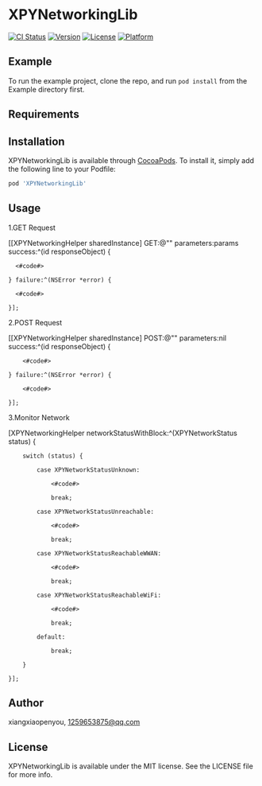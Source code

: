 # XPYNetworkingLib

[![CI Status](https://img.shields.io/travis/xiangxiaopenyou/XPYNetworkingLib.svg?style=flat)](https://travis-ci.org/xiangxiaopenyou/XPYNetworkingLib)
[![Version](https://img.shields.io/cocoapods/v/XPYNetworkingLib.svg?style=flat)](https://cocoapods.org/pods/XPYNetworkingLib)
[![License](https://img.shields.io/cocoapods/l/XPYNetworkingLib.svg?style=flat)](https://cocoapods.org/pods/XPYNetworkingLib)
[![Platform](https://img.shields.io/cocoapods/p/XPYNetworkingLib.svg?style=flat)](https://cocoapods.org/pods/XPYNetworkingLib)

## Example

To run the example project, clone the repo, and run `pod install` from the Example directory first.

## Requirements

## Installation

XPYNetworkingLib is available through [CocoaPods](https://cocoapods.org). To install
it, simply add the following line to your Podfile:

```ruby
pod 'XPYNetworkingLib'
```
## Usage

1.GET Request

[[XPYNetworkingHelper sharedInstance] GET:@"" parameters:params success:^(id responseObject) {

      <#code#>
      
    } failure:^(NSError *error) {
    
      <#code#>
      
    }];

2.POST Request

[[XPYNetworkingHelper sharedInstance] POST:@"" parameters:nil success:^(id responseObject) {

        <#code#>
        
    } failure:^(NSError *error) {
    
        <#code#>
        
    }];
    
3.Monitor Network

[XPYNetworkingHelper networkStatusWithBlock:^(XPYNetworkStatus status) {

        switch (status) {
        
            case XPYNetworkStatusUnknown:
            
                <#code#>
                
                break;
                
            case XPYNetworkStatusUnreachable:
            
                <#code#>
                
                break;
                
            case XPYNetworkStatusReachableWWAN:
            
                <#code#>
                
                break;
                
            case XPYNetworkStatusReachableWiFi:
            
                <#code#>
                
                break;
                
            default:
            
                break;
                
        }
        
    }];
 

## Author

xiangxiaopenyou, 1259653875@qq.com

## License

XPYNetworkingLib is available under the MIT license. See the LICENSE file for more info.
